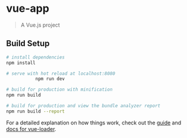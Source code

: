 # vue-app

> A Vue.js project

## Build Setup

``` bash
# install dependencies
npm install

# serve with hot reload at localhost:8080
           npm run dev

# build for production with minification
npm run build

# build for production and view the bundle analyzer report
npm run build --report
```

For a detailed explanation on how things work, check out the [guide](http://vuejs-templates.github.io/webpack/) and [docs for vue-loader](http://vuejs.github.io/vue-loader).
